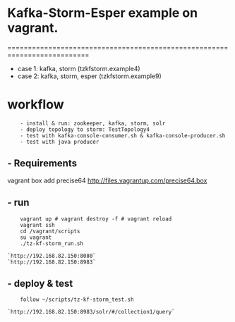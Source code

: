 # Kafka-Storm-Esper example on vagrant.
==========================================================================

* case 1:  kafka, storm (tzkfstorm.example4)
* case 2:  kafka, storm, esper (tzkfstorm.example9)

# workflow
```
	- install & run: zookeeper, kafka, storm, solr
	- deploy topology to storm: TestTopology4
	- test with kafka-console-consumer.sh & kafka-console-producer.sh
	- test with java producer
```

## - Requirements
vagrant box add precise64 http://files.vagrantup.com/precise64.box
	
## - run
```
	vagrant up # vagrant destroy -f # vagrant reload
	vagrant ssh
	cd /vagrant/scripts
	su vagrant
	./tz-kf-storm_run.sh
```
	`http://192.168.82.150:8080`
	`http://192.168.82.150:8983`
	
## - deploy & test
```
	follow ~/scripts/tz-kf-storm_test.sh
```
	`http://192.168.82.150:8983/solr/#/collection1/query`
 	    
	    
	    